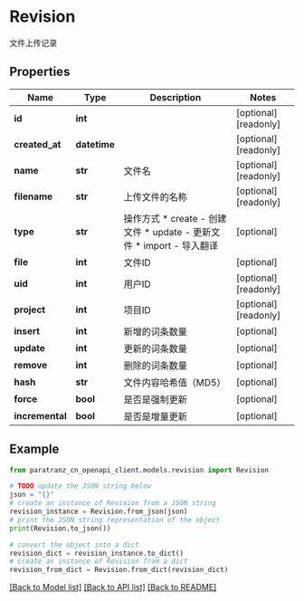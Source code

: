 # Revision

文件上传记录

## Properties

Name | Type | Description | Notes
------------ | ------------- | ------------- | -------------
**id** | **int** |  | [optional] [readonly] 
**created_at** | **datetime** |  | [optional] [readonly] 
**name** | **str** | 文件名 | [optional] [readonly] 
**filename** | **str** | 上传文件的名称 | [optional] [readonly] 
**type** | **str** | 操作方式 * create - 创建文件 * update - 更新文件 * import - 导入翻译  | [optional] 
**file** | **int** | 文件ID | [optional] 
**uid** | **int** | 用户ID | [optional] [readonly] 
**project** | **int** | 项目ID | [optional] [readonly] 
**insert** | **int** | 新增的词条数量 | [optional] 
**update** | **int** | 更新的词条数量 | [optional] 
**remove** | **int** | 删除的词条数量 | [optional] 
**hash** | **str** | 文件内容哈希值（MD5） | [optional] 
**force** | **bool** | 是否是强制更新 | [optional] 
**incremental** | **bool** | 是否是增量更新 | [optional] 

## Example

```python
from paratranz_cn_openapi_client.models.revision import Revision

# TODO update the JSON string below
json = "{}"
# create an instance of Revision from a JSON string
revision_instance = Revision.from_json(json)
# print the JSON string representation of the object
print(Revision.to_json())

# convert the object into a dict
revision_dict = revision_instance.to_dict()
# create an instance of Revision from a dict
revision_from_dict = Revision.from_dict(revision_dict)
```
[[Back to Model list]](../README.md#documentation-for-models) [[Back to API list]](../README.md#documentation-for-api-endpoints) [[Back to README]](../README.md)



